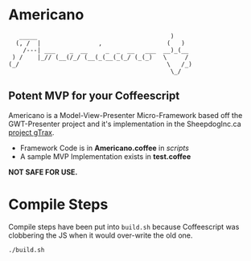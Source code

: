 # Americano

    
       _____                                     )
      (, /  |                ,                  (   )
        /---| ___    _  __     _  _  __   ___  __)_(__
     ) /    |_// (__(/_/ (__(_(__(_(_/ (_(_)   \     /
    (_/                                         \   /_)
                                                 \_/

## Potent MVP for your Coffeescript

Americano is a Model-View-Presenter Micro-Framework based off the GWT-Presenter project and it's implementation in the SheepdogInc.ca [project gTrax](http://app.gtraxapp.com/).

 - Framework Code is in **Americano.coffee** in *scripts*
 - A sample MVP Implementation exists in **test.coffee**

**NOT SAFE FOR USE.**

# Compile Steps

Compile steps have been put into `build.sh` because Coffeescript was clobbering the JS when it would over-write the old one.

    ./build.sh